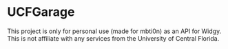 # UCFGarage

This project is only for personal use (made for mbti0n) as an API for Widgy. This is not affiliate with any services from the University of Central Florida.
